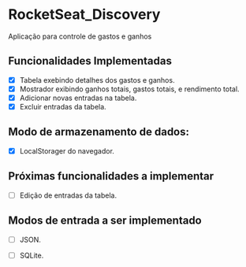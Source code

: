 # RocketSeat_Discovery
Aplicação para controle de gastos e ganhos

## Funcionalidades Implementadas
- [x] Tabela exebindo detalhes dos gastos e ganhos.
- [x] Mostrador exibindo ganhos totais, gastos totais, e rendimento total.
- [x] Adicionar novas entradas na tabela.
- [x] Excluir entradas da tabela.
 
## Modo de armazenamento de dados:
- [x] LocalStorager do navegador.

## Próximas funcionalidades a implementar
- [ ] Edição de entradas da tabela.

## Modos de entrada a ser implementado
- [ ] JSON.
- [ ] SQLite.
 
